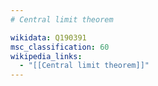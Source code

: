 ```yaml
---
# Central limit theorem

wikidata: Q190391
msc_classification: 60
wikipedia_links:
  - "[[Central limit theorem]]"
---
```

